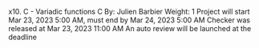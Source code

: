 x10. C - Variadic functions
C
 By: Julien Barbier
 Weight: 1
 Project will start Mar 23, 2023 5:00 AM, must end by Mar 24, 2023 5:00 AM
 Checker was released at Mar 23, 2023 11:00 AM
 An auto review will be launched at the deadline
